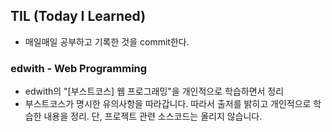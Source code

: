 

## TIL (Today I Learned)
* 매일매일 공부하고 기록한 것을 commit한다.

### edwith - Web Programming
* edwith의 "[부스트코스] 웹 프로그래밍"을 개인적으로 학습하면서 정리
* 부스트코스가 명시한 유의사항을 따라갑니다. 따라서 출저를 밝히고 개인적으로 학습한 내용을 정리. 단, 프로젝트 관련 소스코드는 올리지 않습니다.
